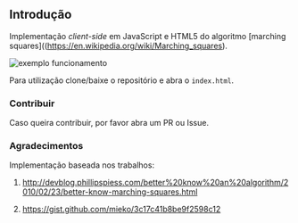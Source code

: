 ## Introdução

Implementação *client-side* em JavaScript e HTML5 do algoritmo [marching squares]((https://en.wikipedia.org/wiki/Marching_squares).

![exemplo funcionamento](https://raw.githubusercontent.com/vschettino/marching-squares/master/relat%C3%B3rio/marching.png)

Para utilização clone/baixe o repositório e abra o ``index.html``.

### Contribuir
Caso queira contribuir, por favor abra um PR ou Issue.

### Agradecimentos

Implementação baseada nos trabalhos:

1. http://devblog.phillipspiess.com/better%20know%20an%20algorithm/2010/02/23/better-know-marching-squares.html

1. https://gist.github.com/mieko/3c17c41b8be9f2598c12
